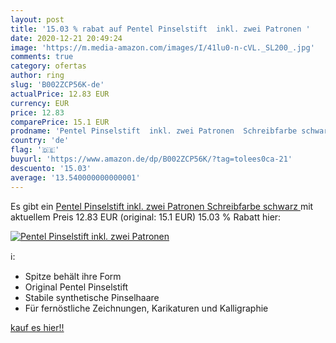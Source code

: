 ```yaml
---
layout: post
title: '15.03 % rabat auf Pentel Pinselstift  inkl. zwei Patronen '
date: 2020-12-21 20:49:24
image: 'https://m.media-amazon.com/images/I/41lu0-n-cVL._SL200_.jpg'
comments: true
category: ofertas
author: ring
slug: 'B002ZCP56K-de'
actualPrice: 12.83 EUR
currency: EUR
price: 12.83
comparePrice: 15.1 EUR
prodname: 'Pentel Pinselstift  inkl. zwei Patronen  Schreibfarbe schwarz '
country: 'de'
flag: '🇩🇪'
buyurl: 'https://www.amazon.de/dp/B002ZCP56K/?tag=tolees0ca-21'
descuento: '15.03'
average: '13.540000000000001'
---
```


Es gibt ein [Pentel Pinselstift  inkl. zwei Patronen  Schreibfarbe schwarz ](https://www.amazon.de/dp/B002ZCP56K/?tag=tolees0ca-21) mit aktuellem Preis 12.83 EUR (original: 15.1 EUR) 15.03 % Rabatt hier:

[![Pentel Pinselstift  inkl. zwei Patronen ](https://m.media-amazon.com/images/I/41lu0-n-cVL._SL200_.jpg)](https://www.amazon.de/dp/B002ZCP56K/?tag=tolees0ca-21)

ℹ️:

- Spitze behält ihre Form
- Original Pentel Pinselstift
- Stabile synthetische Pinselhaare
- Für fernöstliche Zeichnungen, Karikaturen und Kalligraphie

[kauf es hier!!](https://www.amazon.de/dp/B002ZCP56K/?tag=tolees0ca-21)
